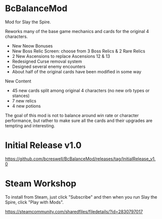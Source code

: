 # BcBalanceMod
Mod for Slay the Spire. 

Reworks many of the base game mechanics and cards for the original 4 characters. 
- New Neow Bonuses
- New Boss Relic Screen: choose from 3 Boss Relics & 2 Rare Relics
- 2 New Ascensions to replace Ascensions 12 & 13
- Redesigned Curse removal system
- Designed several enemy encounters
- About half of the original cards have been modified in some way

New Content
- 45 new cards split among original 4 characters (no new orb types or stances)
- 7 new relics
- 4 new potions

The goal of this mod is not to balance around win rate or character performance, but rather to make sure all the cards and their upgrades are tempting and interesting.

# Initial Release v1.0
https://github.com/bcreswell/BcBalanceMod/releases/tag/InitialRelease_v1.0

# Steam Workshop
To install from Steam, just click "Subscribe" and then when you run Slay the Spire, click "Play with Mods".

https://steamcommunity.com/sharedfiles/filedetails/?id=2830797017
